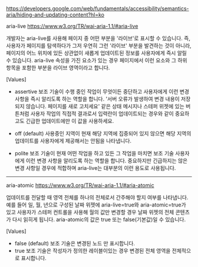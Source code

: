 https://developers.google.com/web/fundamentals/accessibility/semantics-aria/hiding-and-updating-content?hl=ko


aria-live
https://www.w3.org/TR/wai-aria-1.1/#aria-live

개발자는 aria-live를 사용해 페이지 중 어떤 부분을 '라이브'로 표시할 수 있습니다.
즉, 사용자가 페이지를 탐색하다가 그저 우연히 그런 '라이브' 부분을 발견하는 것이 아니라, 페이지의 어느 위치에 있든 상관없이 새롭게 업데이트된 정보를 사용자에게 즉시 알릴 수 있습니다.
aria-live 속성을 가진 요소가 있는 경우 페이지에서 이런 요소와 그 하위 항목을 포함한 부분을 라이브 영역이라고 합니다.


[Values]
- assertive
  보조 기술이 수행 중인 작업이 무엇이든 중단하고 사용자에게 이런 변경 사항을 즉시 알리도록 하는 역할을 합니다.
  '서버 오류가 발생하여 변경 내용이 저장되지 않습니다. 페이지를 새로 고치세요' 같은 상태 메시지나 스테퍼 위젯에 있는 버튼처럼 사용자 작업의 직접적 결과로서 입력란이 업데이트되는 경우와 같이 중요하고도 긴급한 업데이트에만 이 값을 사용하세요.
  
- off (default)
  사용중인 지역이 현재 해당 지역에 집중되어 있지 않으면 해당 지역의 업데이트를 사용자에게 제공해서는 안됨을 나타냅니다.
  
- polite
  보조 기술이 현재 어떤 작업을 하고 있든 그 작업을 마치면 보조 기술 사용자에게 이런 변경 사항을 알리도록 하는 역할을 합니다.
  중요하지만 긴급하지는 않은 변경 사항일 경우에 적합하며 aria-live는 대부분의 이런 용도로 사용됩니다.


***


aria-atomic
https://www.w3.org/TR/wai-aria-1.1/#aria-atomic

업데이트를 전달할 때 영역 전체를 하나의 전체로서 간주해야 할지 여부를 나타냅니다.
예를 들어 일, 월, 년으로 구성된 날짜 위젯에 aria-live=true와 aria-atomic=true가 있고 사용자가 스테퍼 컨트롤을 사용해 월의 값만 변경할 경우 날짜 위젯의 전체 콘텐츠가 다시 읽히게 됩니다.
aria-atomic의 값은 true 또는 false(기본값)일 수 있습니다.

[Values]
- false (default)
  보조 기술은 변경된 노드 만 표시합니다.
- true
  보조 기술은 작성자가 정의한 레이블이있는 경우 변경된 전체 영역을 전체적으로 표시합니다.